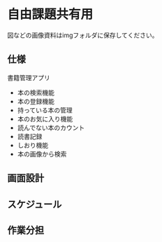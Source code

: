 # 自由課題共有用
図などの画像資料はimgフォルダに保存してください。
## 仕様
書籍管理アプリ
- 本の検索機能
- 本の登録機能
- 持っている本の管理
- 本のお気に入り機能
- 読んでない本のカウント
- 読書記録
- しおり機能
- 本の画像から検索
## 画面設計
## スケジュール
## 作業分担

